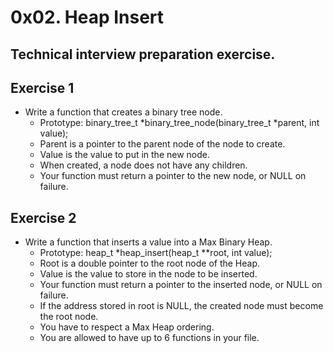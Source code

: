 # 0x02. Heap Insert

## Technical interview preparation exercise.

## Exercise 1
* Write a function that creates a binary tree node.
    * Prototype: binary_tree_t *binary_tree_node(binary_tree_t *parent, int value);
    * Parent is a pointer to the parent node of the node to create.
    * Value is the value to put in the new node.
    * When created, a node does not have any children.
    * Your function must return a pointer to the new node, or NULL on failure.

## Exercise 2
* Write a function that inserts a value into a Max Binary Heap.
    * Prototype: heap_t *heap_insert(heap_t **root, int value);
    * Root is a double pointer to the root node of the Heap.
    * Value is the value to store in the node to be inserted.
    * Your function must return a pointer to the inserted node, or NULL on failure.
    * If the address stored in root is NULL, the created node must become the root node.
    * You have to respect a Max Heap ordering.
    * You are allowed to have up to 6 functions in your file.
